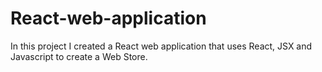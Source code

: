 # React-web-application
In this project I created a React web application that uses React, JSX and Javascript to create a Web Store.
